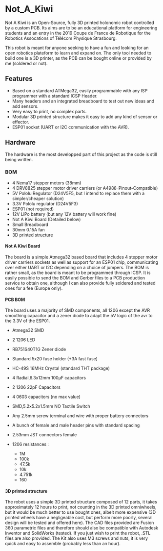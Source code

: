 # Not_A_Kiwi
Not A Kiwi is an Open-Source, fully 3D printed holonomic robot controlled by a custom PCB. Its aims are to be an educational platform for engineering students and an entry in the 2019 Coupe de France de Robotique for the Robotics Assocations of Télécom Physique Strasbourg.

This robot is meant for anyone seeking to have a fun and looking for an open robotics plateform to learn and expand on. The only tool needed to build one is a 3D printer, as the PCB can be bought online or provided by me (soldered or not).

## Features
- Based on a standard ATMega32, easily programmable with any ISP programmer with a standard ICSP Header.
- Many headers and an integrated breadboard to test out new ideas and add sensors.
- Very easy to print, no complex parts.
- Modular 3D printed structure makes it easy to add any kind of sensor or effector.
- ESP01 socket (UART or I2C communication with the AVR).

## Hardware
The hardware is the most developped part of this project as the code is still being written.

### BOM
- 4 Nema17 stepper motors (38mm)
- 4 DRV8825 stepper motor driver carriers (or A4988-Pinout-Compatible)
- 5V Pololu Regulator (D24V5F5, but I intend to replace them with a simpler/cheaper solution)
- 3.3V Pololu regulator (D24V5F3)
- ESP01 (not required)
- 12V LiPo battery (but any 12V battery will work fine)
- Not A Kiwi Board (Detailed below)
- Small Breadboard
- 30mm 0.15A fan
- 3D printed structure

#### Not A Kiwi Board
The board is a simple Atmega32 based board that includes 4 stepper motor driver carriers sockets as well as support for an ESP01 chip, communicating over either UART or I2C depending on a choice of jumpers. The BOM is rather small, as the board is meant to be programmed through ICSP. It is easily possible to send the BOM and Gerber files to a PCB production service to obtain one, although I can also provide fully soldered and tested ones for a fee (Europe only).

#### PCB BOM
The board uses a majority of SMD components, all 1206 except the AVR smoothing capacitor and a zener diode to adapt the 5V logic of the avr to the 3.3V of the ESP01.

- Atmega32 SMD
- 2 1206 LED
- RB751S40T1G Zener diode

- Standard 5x20 fuse holder (+3A fast fuse)
- HC-49S 16MHz Crystal (standard THT package)
- 4 Radial,6.3x12mm 100µF capacitors
- 2 1206 22pF Capacitors
- 4 0603 capacitors (no max value)
- SMD,5.2x5.2x1.5mm NO Tactile Switch
- Any 2.5mm screw terminal and wire with proper battery connectors
- A bunch of female and male header pins with standard spacing
- 2.53mm JST connectors female

- 1206 resistances :
  - 1M
  - 100k
  - 47.5k
  - 10k
  - 4.751k  
  - 160

#### 3D printed structure

  The robot uses a simple 3D printed structure composed of 12 parts, it takes approximately 12 hours to print, not counting in the 3D printed omniwheels, but it would be much better to use bought ones, albeit more expensive (3D printed wheels have a negligeable cost, but perform more poorly, several design will be tested and offered here).
  The CAD files provided are Fusion 360 parametric files and therefore should also be compatible with Autodesk Inventor and SolidWorks (tested). If you just wish to print the robot, .STL files are also provided. The Kit also uses M3 screws and nuts, it is very quick and easy to assemble (probably less than an hour).
